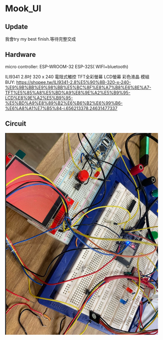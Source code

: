 # Mook_UI
## Update
我會try my best finish.等待完整交成


##  Hardware
micro controller: ESP-WROOM-32 ESP-32S( WIFI+bluetooth)  

ILI9341 2.8吋 320 x 240 電阻式觸控 TFT全彩螢幕 LCD螢幕 彩色液晶 模組
BUY: https://shopee.tw/ILI9341-2.8%E5%90%8B-320-x-240-%E9%9B%BB%E9%98%BB%E5%BC%8F%E8%A7%B8%E6%8E%A7-TFT%E5%85%A8%E5%BD%A9%E8%9E%A2%E5%B9%95-LCD%E8%9E%A2%E5%B9%95-%E5%BD%A9%E8%89%B2%E6%B6%B2%E6%99%B6-%E6%A8%A1%E7%B5%84-i.656213378.24631477337

## Circuit
![image](https://github.com/sfsf100/Mook_UI/blob/main/IMAGE/DISPLAYER.png)
